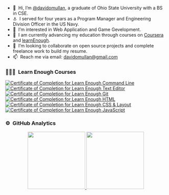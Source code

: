 - 👋 &nbsp;Hi, I’m [@davidomullan](https://www.linkedin.com/in/david-omullan/), a graduate of Ohio State University with a BS in CSE.
- ⚓️ &nbsp;I served for four years as a Program Manager and Engineering Division Officer in the US Navy.
- 👀 &nbsp;I’m interested in Web Application and Game Gevelopment.
- 🌱 &nbsp;I am currently advancing my education through courses on [Coursera](https://www.coursera.org) and [learnEnough](https://www.learnenough.com).
- 💞️ &nbsp;I’m looking to collaborate on open source projects and complete freelance work to build my resume.
- 📫 &nbsp;Reach me via email: davidomullan@gmail.com

### 👨🏻‍💻 &nbsp;Learn Enough Courses
<a href="https://www.learnenough.com/certificates/davidomullan"><img src="https://www.learnenough.com/certificates/davidomullan/command-line-tutorial.svg" alt="Certificate of Completion for Learn Enough Command Line"></a><a href="https://www.learnenough.com/certificates/davidomullan"><img src="https://www.learnenough.com/certificates/davidomullan/text-editor-tutorial.svg" alt="Certificate of Completion for Learn Enough Text Editor"></a><a href="https://www.learnenough.com/certificates/davidomullan"><img src="https://www.learnenough.com/certificates/davidomullan/git-tutorial.svg" alt="Certificate of Completion for Learn Enough Git"></a><a href="https://www.learnenough.com/certificates/davidomullan"><img src="https://www.learnenough.com/certificates/davidomullan/html-tutorial.svg" alt="Certificate of Completion for Learn Enough HTML"></a><a href="https://www.learnenough.com/certificates/davidomullan"><img src="https://www.learnenough.com/certificates/davidomullan/css-and-layout-tutorial.svg" alt="Certificate of Completion for Learn Enough CSS &amp; Layout"></a><a href="https://www.learnenough.com/certificates/davidomullan"><img src="https://www.learnenough.com/certificates/davidomullan/javascript-tutorial.svg" alt="Certificate of Completion for Learn Enough JavaScript"></a>

### ⚙️ &nbsp;GitHub Analytics

<p align="center">
<a href="https://github.com/davidomullan">
  <img height="180em" src="https://github-readme-stats-eight-theta.vercel.app/api?username=davidomullan&show_icons=true&theme=algolia&include_all_commits=true&count_private=true"/>
  <img height="180em" src="https://github-readme-stats-eight-theta.vercel.app/api/top-langs/?username=davidomullan&layout=compact&langs_count=8&theme=algolia"/>
</a>
</p>
